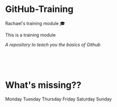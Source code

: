 # GitHub-Training

Rachael's training module :mortar_board:

This is a training module 


*A repository to teach you the basics of Github*



<br>

<br>

<br>






# What's missing??

Monday
Tuesday
Thursday
Friday
Saturday
Sunday

